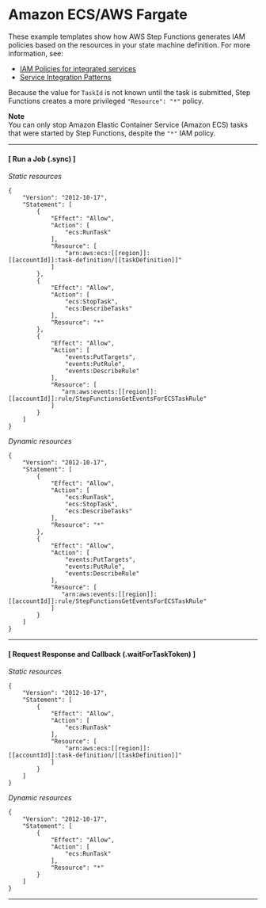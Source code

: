 # Amazon ECS/AWS Fargate<a name="ecs-iam"></a>

These example templates show how AWS Step Functions generates IAM policies based on the resources in your state machine definition\. For more information, see:
+ [IAM Policies for integrated services](service-integration-iam-templates.md)
+ [Service Integration Patterns](connect-to-resource.md)

Because the value for `TaskId` is not known until the task is submitted, Step Functions creates a more privileged `"Resource": "*"` policy\.

**Note**  
You can only stop Amazon Elastic Container Service \(Amazon ECS\) tasks that were started by Step Functions, despite the `"*"` IAM policy\.

------
#### [ Run a Job \(\.sync\) ]

*Static resources*

```
{
    "Version": "2012-10-17",
    "Statement": [
        {
            "Effect": "Allow",
            "Action": [
                "ecs:RunTask"
            ],
            "Resource": [
                "arn:aws:ecs:[[region]]:
[[accountId]]:task-definition/[[taskDefinition]]"
            ]
        },
        {
            "Effect": "Allow",
            "Action": [
                "ecs:StopTask",
                "ecs:DescribeTasks"
            ],
            "Resource": "*"
        },
        {
            "Effect": "Allow",
            "Action": [
                "events:PutTargets",
                "events:PutRule",
                "events:DescribeRule"
            ],
            "Resource": [
               "arn:aws:events:[[region]]:
[[accountId]]:rule/StepFunctionsGetEventsForECSTaskRule"
            ]
        }
    ]
}
```

*Dynamic resources*

```
{
    "Version": "2012-10-17",
    "Statement": [
        {
            "Effect": "Allow",
            "Action": [
                "ecs:RunTask",
                "ecs:StopTask",
                "ecs:DescribeTasks"
            ],
            "Resource": "*"
        },
        {
            "Effect": "Allow",
            "Action": [
                "events:PutTargets",
                "events:PutRule",
                "events:DescribeRule"
            ],
            "Resource": [
               "arn:aws:events:[[region]]:
[[accountId]]:rule/StepFunctionsGetEventsForECSTaskRule"
            ]
        }
    ]
}
```

------
#### [ Request Response and Callback \(\.waitForTaskToken\) ]

*Static resources*

```
{
    "Version": "2012-10-17",
    "Statement": [
        {
            "Effect": "Allow",
            "Action": [
                "ecs:RunTask"
            ],
            "Resource": [
                "arn:aws:ecs:[[region]]:
[[accountId]]:task-definition/[[taskDefinition]]"
            ]
        }
    ]
}
```

*Dynamic resources*

```
{
    "Version": "2012-10-17",
    "Statement": [
        {
            "Effect": "Allow",
            "Action": [
                "ecs:RunTask"
            ],
            "Resource": "*"
        }
    ]
}
```

------